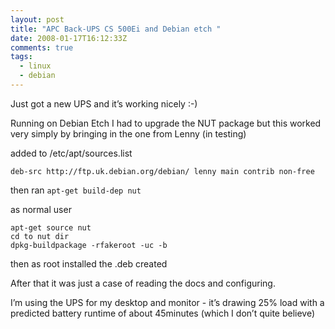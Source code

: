 ```yaml
---
layout: post
title: "APC Back-UPS CS 500Ei and Debian etch "
date: 2008-01-17T16:12:33Z
comments: true
tags:
  - linux
  - debian
---
```


Just got a new UPS and it’s working nicely :-)

Running on Debian Etch I had to upgrade the NUT package but this
worked very simply by bringing in the one from Lenny (in testing)

<!--more-->

added to /etc/apt/sources.list

`deb-src http://ftp.uk.debian.org/debian/ lenny main contrib non-free`

then ran
`apt-get build-dep nut`

as normal user

```
apt-get source nut
cd to nut dir
dpkg-buildpackage -rfakeroot -uc -b
```

then as root installed the .deb created

After that it was just a case of reading the docs and configuring.

I’m using the UPS for my desktop and monitor - it’s drawing 25% load
with a predicted battery runtime of about 45minutes (which I don’t
quite believe)
